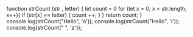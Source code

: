 function strCount (str , letter) {
  let count = 0 
  for (let x = 0; x < str.length; x++){
    if (str[x] == letter) {
      count ++; 
    }
  }
   return count;
}
console.log(strCount("Hello", 'o'));
console.log(strCount("Hello", 'l'));
console.log(strCount(" ", 'z'));

